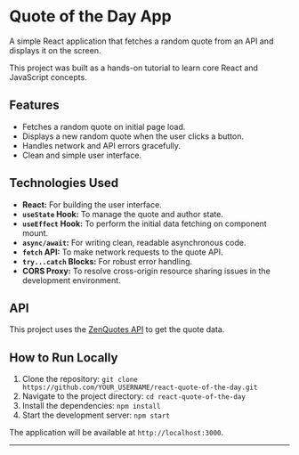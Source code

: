 # Quote of the Day App

A simple React application that fetches a random quote from an API and displays it on the screen.

This project was built as a hands-on tutorial to learn core React and JavaScript concepts.

## Features

- Fetches a random quote on initial page load.
- Displays a new random quote when the user clicks a button.
- Handles network and API errors gracefully.
- Clean and simple user interface.

## Technologies Used

- **React:** For building the user interface.
- **`useState` Hook:** To manage the quote and author state.
- **`useEffect` Hook:** To perform the initial data fetching on component mount.
- **`async/await`:** For writing clean, readable asynchronous code.
- **`fetch` API:** To make network requests to the quote API.
- **`try...catch` Blocks:** For robust error handling.
- **CORS Proxy:** To resolve cross-origin resource sharing issues in the development environment.

## API

This project uses the [ZenQuotes API](https://zenquotes.io/) to get the quote data.

## How to Run Locally

1.  Clone the repository:
    `git clone https://github.com/YOUR_USERNAME/react-quote-of-the-day.git`
2.  Navigate to the project directory:
    `cd react-quote-of-the-day`
3.  Install the dependencies:
    `npm install`
4.  Start the development server:
    `npm start`

The application will be available at `http://localhost:3000`.

---